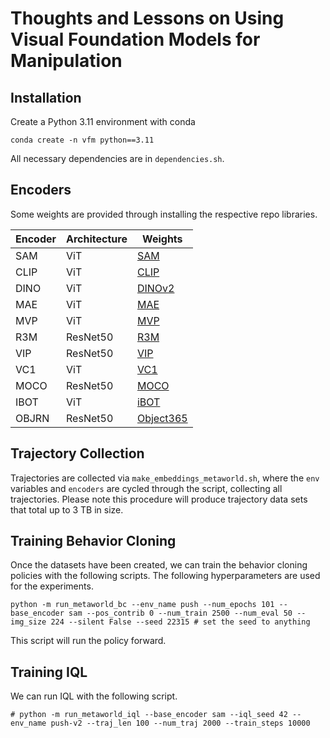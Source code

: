 # Thoughts and Lessons on Using Visual Foundation Models for Manipulation

## Installation 

Create a Python 3.11 environment with conda

```
conda create -n vfm python==3.11
```

All necessary dependencies are in `dependencies.sh`.

## Encoders

Some weights are provided through installing the respective repo libraries.

Encoder | Architecture | Weights 
--------|--------------|---------
SAM | ViT | [SAM](https://dl.fbaipublicfiles.com/segment_anything/sam_vit_b_01ec64.pth)
CLIP| ViT | [CLIP](https://github.com/mlfoundations/open_clip)
DINO| ViT | [DINOv2](https://dl.fbaipublicfiles.com/dinov2/dinov2_vitb14/dinov2_vitb14_reg4_linear_head.pth)
MAE| ViT | [MAE](https://dl.fbaipublicfiles.com/mae/pretrain/mae_pretrain_vit_base.pth)
MVP| ViT | [MVP](https://github.com/ir413/mvp)
R3M| ResNet50 | [R3M](https://github.com/facebookresearch/r3m)
VIP| ResNet50 | [VIP](https://github.com/facebookresearch/vip)
VC1| ViT | [VC1](https://github.com/facebookresearch/eai-vc)
MOCO| ResNet50 | [MOCO](https://dl.fbaipublicfiles.com/moco-v3/r-50-1000ep/r-50-1000ep.pth.tar)
IBOT| ViT | [iBOT](https://lf3-nlp-opensource.bytetos.com/obj/nlp-opensource/archive/2022/ibot/vitb_16/checkpoint_teacher.pth)
OBJRN|  ResNet50 | [Object365](https://drive.google.com/file/d/1FLPcRcAKaYBZrJQ7uYz0ST0WPrgacwm6/view?usp=sharing)


## Trajectory Collection  

Trajectories are collected via `make_embeddings_metaworld.sh`, where the `env` variables and `encoders` are cycled through the script, collecting all trajectories. Please note this procedure will produce trajectory data sets that total up to 3 TB in size.

## Training Behavior Cloning

Once the datasets have been created, we can train the behavior cloning policies with the following scripts. The following hyperparameters are used for the experiments.

```
python -m run_metaworld_bc --env_name push --num_epochs 101 --base_encoder sam --pos_contrib 0 --num_train 2500 --num_eval 50 --img_size 224 --silent False --seed 22315 # set the seed to anything
```

This script will run the policy forward.

## Training IQL

We can run IQL with the following script.

```
# python -m run_metaworld_iql --base_encoder sam --iql_seed 42 --env_name push-v2 --traj_len 100 --num_traj 2000 --train_steps 10000
```






